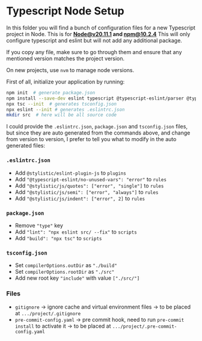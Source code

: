# Typescript Node Setup
In this folder you will find a bunch of configuration files for a new Typescript project in Node.
This is for **Node@v20.11.1 and npm@10.2.4**
This will only configure typescript and eslint but will not add any additional package.

If you copy any file, make sure to go through them and ensure that any mentioned version matches the project version.

On new projects, use `nvm` to manage node versions.

First of all, initialize your application by running:
```bash
npm init  # generate package.json
npm install --save-dev eslint typescript @typescript-eslint/parser @typescript-eslint/eslint-plugin @stylistic/eslint-plugin-js
npx tsc --init  # generates tsconfig.json
npx eslint --init # generates .eslintrc.json
mkdir src  # here will be all source code
```

I could provide the `.eslintrc.json`, `package.json` and `tsconfig.json` files, but since they are auto generated from the commands above, and change from version to version, I prefer to tell you what to modify in the auto generated files:

### `.eslintrc.json`

  - Add `@stylistic/eslint-plugin-js` to `plugins`
  - Add `"@typescript-eslint/no-unused-vars": "error"` to `rules`
  - Add `"@stylistic/js/quotes": ["error", "single"]` to `rules`
  - Add `"@stylistic/js/semi": ["error", "always"]` to `rules`
  - Add `"@stylistic/js/indent": ["error", 2]` to `rules`

### `package.json`

  - Remove `"type"` key
  - Add `"lint": "npx eslint src/ --fix"` to `scripts`
  - Add `"build": "npx tsc"` to `scripts`

### `tsconfig.json`

  - Set `compilerOptions.outDir` as `"./build"`
  - Set `compilerOptions.rootDir` as `"./src"`
  - Add new root key `"include"` with value `["./src/"]`

### Files
 - `gitignore` -> ignore cache and virtual environment files -> to be placed at `.../project/.gitignore`
 - `pre-commit-config.yaml` -> pre commit hook, need to run `pre-commit install` to activate it -> to be placed at `.../project/.pre-commit-config.yaml`
